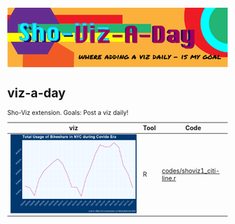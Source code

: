 
![](img/viz-a-day.png)


# viz-a-day
Sho-Viz extension.  Goals: Post a viz daily!

viz|Tool|Code
-|-|-
![](viz/citibike_plot.png)|R|[codes/shoviz1_citi-line.r](codes/shoviz1_citi-line.r)
